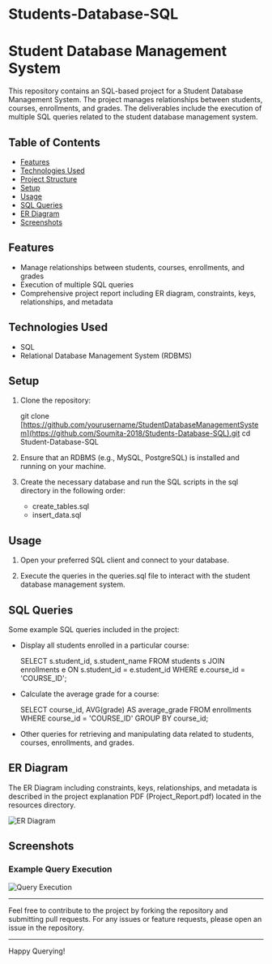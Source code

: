 # Students-Database-SQL
# Student Database Management System

This repository contains an SQL-based project for a Student Database Management System. The project manages relationships between students, courses, enrollments, and grades. The deliverables include the execution of multiple SQL queries related to the student database management system.

## Table of Contents

- [Features](#features)
- [Technologies Used](#technologies-used)
- [Project Structure](#project-structure)
- [Setup](#setup)
- [Usage](#usage)
- [SQL Queries](#sql-queries)
- [ER Diagram](#er-diagram)
- [Screenshots](#screenshots)

## Features

- Manage relationships between students, courses, enrollments, and grades
- Execution of multiple SQL queries
- Comprehensive project report including ER diagram, constraints, keys, relationships, and metadata

## Technologies Used

- SQL
- Relational Database Management System (RDBMS)


## Setup

1. Clone the repository:

    
    git clone [https://github.com/yourusername/StudentDatabaseManagementSystem](https://github.com/Soumita-2018/Students-Database-SQL).git
    cd Student-Database-SQL
    

2. Ensure that an RDBMS (e.g., MySQL, PostgreSQL) is installed and running on your machine.

3. Create the necessary database and run the SQL scripts in the sql directory in the following order:
    - create_tables.sql
    - insert_data.sql

## Usage

1. Open your preferred SQL client and connect to your database.

2. Execute the queries in the queries.sql file to interact with the student database management system.

## SQL Queries

Some example SQL queries included in the project:

- Display all students enrolled in a particular course:

    
    SELECT s.student_id, s.student_name
    FROM students s
    JOIN enrollments e ON s.student_id = e.student_id
    WHERE e.course_id = 'COURSE_ID';
    

- Calculate the average grade for a course:

    
    SELECT course_id, AVG(grade) AS average_grade
    FROM enrollments
    WHERE course_id = 'COURSE_ID'
    GROUP BY course_id;
    

- Other queries for retrieving and manipulating data related to students, courses, enrollments, and grades.

## ER Diagram

The ER Diagram including constraints, keys, relationships, and metadata is described in the project explanation PDF (Project_Report.pdf) located in the resources directory.

![ER Diagram](resources/ER_Diagram.png)

## Screenshots

### Example Query Execution

![Query Execution](screenshots/query_execution.png)

---

Feel free to contribute to the project by forking the repository and submitting pull requests. For any issues or feature requests, please open an issue in the repository.

---

Happy Querying!
